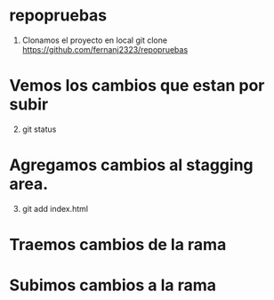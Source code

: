 # repopruebas  

1. Clonamos el proyecto en local 
git clone https://github.com/fernanj2323/repopruebas


# Vemos los cambios que estan por subir 
2. git status 

# Agregamos cambios al stagging area. 
3. git add index.html 

# Traemos cambios de la rama 


# Subimos cambios a la rama 
